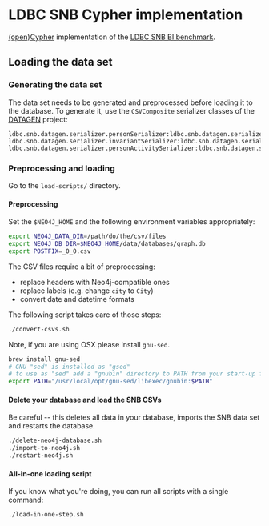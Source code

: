 # LDBC SNB Cypher implementation

[(open)Cypher](http://www.opencypher.org/) implementation of the [LDBC SNB BI benchmark](https://github.com/ldbc/ldbc_snb_docs).

## Loading the data set

### Generating the data set

The data set needs to be generated and preprocessed before loading it to the database. To generate it, use the `CSVComposite` serializer classes of the [DATAGEN](https://github.com/ldbc/ldbc_snb_datagen/) project:

```
ldbc.snb.datagen.serializer.personSerializer:ldbc.snb.datagen.serializer.snb.interactive.CSVCompositePersonSerializer
ldbc.snb.datagen.serializer.invariantSerializer:ldbc.snb.datagen.serializer.snb.interactive.CSVCompositeInvariantSerializer
ldbc.snb.datagen.serializer.personActivitySerializer:ldbc.snb.datagen.serializer.snb.interactive.CSVCompositePersonActivitySerializer
```

### Preprocessing and loading

Go to the `load-scripts/` directory.

#### Preprocessing

Set the `$NEO4J_HOME` and the following environment variables appropriately:

```bash
export NEO4J_DATA_DIR=/path/do/the/csv/files
export NEO4J_DB_DIR=$NEO4J_HOME/data/databases/graph.db
export POSTFIX=_0_0.csv
```

The CSV files require a bit of preprocessing:

* replace headers with Neo4j-compatible ones
* replace labels (e.g. change `city` to `City`)
* convert date and datetime formats

The following script takes care of those steps:

```bash
./convert-csvs.sh
```

Note, if you are using OSX please install `gnu-sed`. 
```bash
brew install gnu-sed 
# GNU "sed" is installed as "gsed"
# to use as "sed" add a "gnubin" directory to PATH from your start-up file 
export PATH="/usr/local/opt/gnu-sed/libexec/gnubin:$PATH"
```

#### Delete your database and load the SNB CSVs

Be careful -- this deletes all data in your database, imports the SNB data set and restarts the database.

```bash
./delete-neo4j-database.sh
./import-to-neo4j.sh
./restart-neo4j.sh
```

#### All-in-one loading script

If you know what you're doing, you can run all scripts with a single command:

```bash
./load-in-one-step.sh
```

